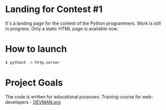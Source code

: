 # Landing for Contest #1

It`s a landing page for the contest of the Python programmers. Work is still in progress. Only a static HTML page is available now.

# How to launch

```bash
$ python3 -m http.server
```

# Project Goals

The code is written for educational purposes. Training course for web-developers - [DEVMAN.org](https://devman.org)
